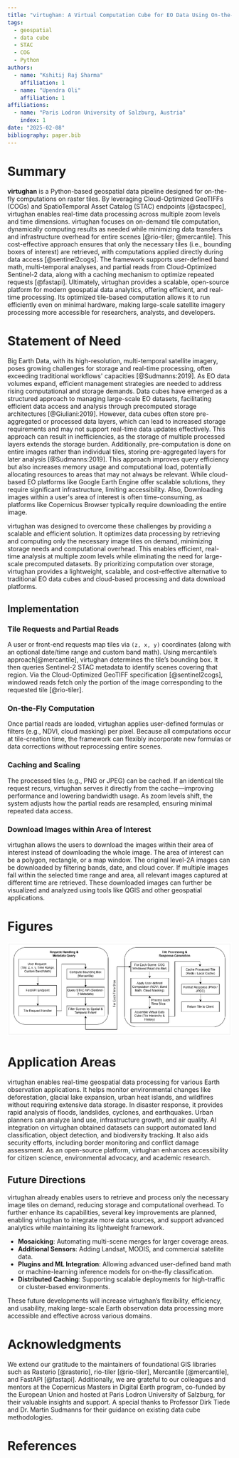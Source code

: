 ```yaml
---
title: "virtughan: A Virtual Computation Cube for EO Data Using On-the-Fly Tiling Computation"
tags:
  - geospatial
  - data cube
  - STAC
  - COG
  - Python
authors:
  - name: "Kshitij Raj Sharma"
    affiliation: 1
  - name: "Upendra Oli"
    affiliation: 1
affiliations:
  - name: "Paris Lodron University of Salzburg, Austria"
    index: 1
date: "2025-02-08"
bibliography: paper.bib
---
```


# Summary

**virtughan** is a Python-based geospatial data pipeline designed for on-the-fly computations on raster tiles. By leveraging Cloud-Optimized GeoTIFFs (COGs) and SpatioTemporal Asset Catalog (STAC) endpoints [@stacspec], virtughan enables real-time data processing across multiple zoom levels and time dimensions. virtughan focuses on on-demand tile computation, dynamically computing results as needed while minimizing data transfers and infrastructure overhead for entire scenes [@rio-tiler; @mercantile]. This cost-effective approach ensures that only the necessary tiles (i.e., bounding boxes of interest) are retrieved, with computations applied directly during data access [@sentinel2cogs]. The framework supports user-defined band math, multi-temporal analyses, and partial reads from Cloud-Optimized Sentinel-2 data, along with a caching mechanism to optimize repeated requests [@fastapi]. Ultimately, virtughan provides a scalable, open-source platform for modern geospatial data analytics, offering efficient, and real-time processing. Its optimized tile-based computation allows it to run efficiently even on minimal hardware, making large-scale satellite imagery processing more accessible for researchers, analysts, and developers.

# Statement of Need

Big Earth Data, with its high-resolution, multi-temporal satellite imagery, poses growing challenges for storage and real-time processing, often exceeding traditional workflows' capacities [@Sudmanns:2019]. As EO data volumes expand, efficient management strategies are needed to address rising computational and storage demands. Data cubes have emerged as a structured approach to managing large-scale EO datasets, facilitating efficient data access and analysis through precomputed storage architectures [@Giuliani:2019]. However, data cubes often store pre-aggregated or processed data layers, which can lead to increased storage requirements and may not support real-time data updates effectively. This approach can result in inefficiencies, as the storage of multiple processed layers extends the storage burden. Additionally, pre-computation is done on entire images rather than individual tiles, storing pre-aggregated layers for later analysis [@Sudmanns:2019]. This approach improves query efficiency but also increases memory usage and computational load, potentially allocating resources to areas that may not always be relevant. While cloud-based EO platforms like Google Earth Engine offer scalable solutions, they require significant infrastructure, limiting accessibility. Also, Downloading images within a user's area of interest is often time-consuming, as platforms like Copernicus Browser typically require downloading the entire image.

virtughan was designed to overcome these challenges by providing a scalable and efficient solution. It optimizes data processing by retrieving and computing only the necessary image tiles on demand, minimizing storage needs and computational overhead. This enables efficient, real-time analysis at multiple zoom levels while eliminating the need for large-scale precomputed datasets. By prioritizing computation over storage, virtughan provides a lightweight, scalable, and cost-effective alternative to traditional EO data cubes and cloud-based processing and data download platforms.

## Implementation

### Tile Requests and Partial Reads

A user or front-end requests map tiles via `(z, x, y)` coordinates (along with an optional date/time range and custom band math). Using mercantile’s approach[@mercantile], virtughan determines the tile’s bounding box. It then queries Sentinel-2 STAC metadata to identify scenes covering that region. Via the Cloud-Optimized GeoTIFF specification [@sentinel2cogs], windowed reads fetch only the portion of the image corresponding to the requested tile [@rio-tiler]. 

### On-the-Fly Computation

Once partial reads are loaded, virtughan applies user-defined formulas or filters (e.g., NDVI, cloud masking) per pixel. Because all computations occur at tile-creation time, the framework can flexibly incorporate new formulas or data corrections without reprocessing entire scenes.

### Caching and Scaling

The processed tiles (e.g., PNG or JPEG) can be cached. If an identical tile request recurs, virtughan serves it directly from the cache—improving performance and lowering bandwidth usage. As zoom levels shift, the system adjusts how the partial reads are resampled, ensuring minimal repeated data access. 

### Download Images within Area of Interest

virtughan allows the users to download the images within their area of interest instead of downloading the whole image. The area of interest can be a polygon, rectangle, or a map window. The original level-2A images can be downloaded by filtering bands, date, and cloud cover. If multiple images fall within the selected time range and area, all relevant images captured at different time are retrieved. These downloaded images can further be visualized and analyzed using tools like QGIS and other geospatial applications.

# Figures

![Flowchart-virtughan](flowchart-virtughan.png)

# Application Areas
virtughan enables real-time geospatial data processing for various Earth observation applications. It helps monitor environmental changes like deforestation, glacial lake expansion, urban heat islands, and wildfires without requiring extensive data storage. In disaster response, it provides rapid analysis of floods, landslides, cyclones, and earthquakes. Urban planners can analyze land use, infrastructure growth, and air quality. AI integration on virtughan obtained datasets can support automated land classification, object detection, and biodiversity tracking. It also aids security efforts, including border monitoring and conflict damage assessment. As an open-source platform, virtughan enhances accessibility for citizen science, environmental advocacy, and academic research.

## Future Directions

virtughan already enables users to retrieve and process only the necessary image tiles on demand, reducing storage and computational overhead. To further enhance its capabilities, several key improvements are planned, enabling virtughan to integrate more data sources, and support advanced analytics while maintaining its lightweight framework.
- **Mosaicking**: Automating multi-scene merges for larger coverage areas.  
- **Additional Sensors**: Adding Landsat, MODIS, and commercial satellite data.  
- **Plugins and ML Integration**: Allowing advanced user-defined band math or machine-learning inference models for on-the-fly classification.  
- **Distributed Caching**: Supporting scalable deployments for high-traffic or cluster-based environments.

These future developments will increase virtughan’s flexibility, efficiency, and usability, making large-scale Earth observation data processing more accessible and effective across various domains. 

# Acknowledgments

We extend our gratitude to the maintainers of foundational GIS libraries such as Rasterio [@rasterio], rio-tiler [@rio-tiler], Mercantile [@mercantile], and FastAPI [@fastapi]. Additionally, we are grateful to our colleagues and mentors at the Copernicus Masters in Digital Earth program, co-funded by the European Union and hosted at Paris Lodron University of Salzburg, for their valuable insights and support. A special thanks to Professor Dirk Tiede and Dr. Martin Sudmanns for their guidance on existing data cube methodologies.

# References
